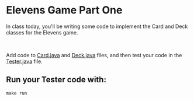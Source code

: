 # Elevens Game Part One

In class today, you'll be writing some code to implement the Card and Deck classes for the Elevens game. 

<br />

Add code to [Card.java](src/main/java/Card.java) and [Deck.java](src/main/java/Deck.java) files, and then test your code in the [Tester.java](src/main/java/Tester.java) file. 

## Run your Tester code with:
```shell script
make run
```